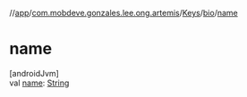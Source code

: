 //[app](../../../../index.md)/[com.mobdeve.gonzales.lee.ong.artemis](../../index.md)/[Keys](../index.md)/[bio](index.md)/[name](name.md)

# name

[androidJvm]\
val [name](name.md): [String](https://kotlinlang.org/api/latest/jvm/stdlib/kotlin/-string/index.html)
